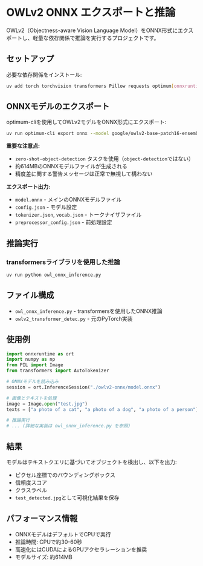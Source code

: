 # OWLv2 ONNX エクスポートと推論

OWLv2（Objectness-aware Vision Language Model）をONNX形式にエクスポートし、軽量な依存関係で推論を実行するプロジェクトです。

## セットアップ

必要な依存関係をインストール:

```bash
uv add torch torchvision transformers Pillow requests optimum[onnxruntime] scipy opencv-python
```

## ONNXモデルのエクスポート

optimum-cliを使用してOWLv2モデルをONNX形式にエクスポート:

```bash
uv run optimum-cli export onnx --model google/owlv2-base-patch16-ensemble --task zero-shot-object-detection ./owlv2-onnx/
```

**重要な注意点:**
- `zero-shot-object-detection` タスクを使用（`object-detection`ではない）
- 約614MBのONNXモデルファイルが生成される
- 精度差に関する警告メッセージは正常で無視して構わない

**エクスポート出力:**
- `model.onnx` - メインのONNXモデルファイル
- `config.json` - モデル設定
- `tokenizer.json`, `vocab.json` - トークナイザファイル
- `preprocessor_config.json` - 前処理設定

## 推論実行

### transformersライブラリを使用した推論
```bash
uv run python owl_onnx_inference.py
```

## ファイル構成

- `owl_onnx_inference.py` - transformersを使用したONNX推論
- `owlv2_transformer_detec.py` - 元のPyTorch実装

## 使用例

```python
import onnxruntime as ort
import numpy as np
from PIL import Image
from transformers import AutoTokenizer

# ONNXモデルを読み込み
session = ort.InferenceSession("./owlv2-onnx/model.onnx")

# 画像とテキストを処理
image = Image.open("test.jpg")
texts = ["a photo of a cat", "a photo of a dog", "a photo of a person"]

# 推論実行
# ... (詳細な実装は owl_onnx_inference.py を参照)
```

## 結果

モデルはテキストクエリに基づいてオブジェクトを検出し、以下を出力:
- ピクセル座標でのバウンディングボックス
- 信頼度スコア
- クラスラベル
- `test_detected.jpg`として可視化結果を保存

## パフォーマンス情報

- ONNXモデルはデフォルトでCPUで実行
- 推論時間: CPUで約30-60秒
- 高速化にはCUDAによるGPUアクセラレーションを推奨
- モデルサイズ: 約614MB